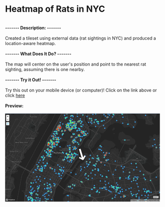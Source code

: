 # Heatmap of Rats in NYC
<br><strong> ------- Description: ------- </strong><br><br>Created a tileset using external data (rat sightings in NYC) and produced a location-aware heatmap.<br>
<br><strong> ------- What Does It Do? ------- </strong><br><br> The map will center on the user's position and point to the nearest rat sighting, assuming there is one nearby.<br>
<BR><strong> ------- Try it Out! ------- </strong><br><br> Try this out on your mobile device (or computer)! Click on the link above or click <a href="#">here</a><br><br>
<strong> Preview: </strong> </br><br>
<img src="nyc_rats_heatmap.png" alt="nyc rats heatmap"/>
